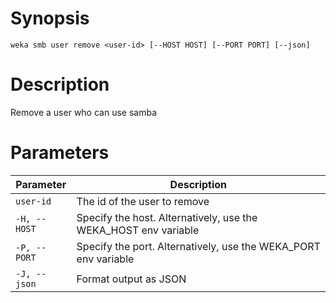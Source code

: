 # Synopsis

```weka smb user remove <user-id> [--HOST HOST] [--PORT PORT] [--json]```

# Description

Remove a user who can use samba

# Parameters

| Parameter | Description |
| --------- | ----------- |
| `user-id` | The id of the user to remove |
| `-H, --HOST` | Specify the host. Alternatively, use the WEKA_HOST env variable |
| `-P, --PORT` | Specify the port. Alternatively, use the WEKA_PORT env variable |
| `-J, --json` | Format output as JSON |
